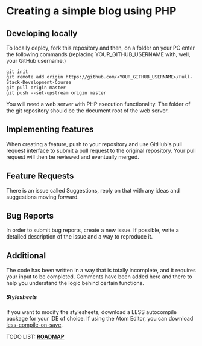 # Creating a simple blog using PHP


## Developing locally
To locally deploy, fork this repository and then, on a folder on your PC enter the following commands (replacing YOUR_GITHUB_USERNAME with, well, your GitHub username.)

```
git init
git remote add origin https://github.com/<YOUR_GITHUB_USERNAME>/Full-Stack-Development-Course
git pull origin master
git push --set-upstream origin master
```

You will need a web server with PHP execution functionality.
The folder of the git repository should be the document root of the web server.

## Implementing features

When creating a feature, push to your repository and use GitHub's pull request interface to submit a pull request to the original repository. Your pull request will then be reviewed and eventually merged.

## Feature Requests

There is an issue called Suggestions, reply on that with any ideas and suggestions moving forward.

## Bug Reports

In order to submit bug reports, create a new issue. If possible, write a detailed description of the issue and a way to reproduce it.

## Additional

The code has been written in a way that is totally incomplete, and it requires your input to be completed. Comments have been added here and there to help you understand the logic behind certain functions.

##### Stylesheets

If you want to modify the stylesheets, download a LESS autocompile package for your IDE of choice. If using the Atom Editor, you can download [less-compile-on-save](https://atom.io/packages/less-compile-on-save).

TODO LIST: **[ROADMAP](https://github.com/ionian-uni-ieee/Full-Stack-Development-Course/projects/1)**
